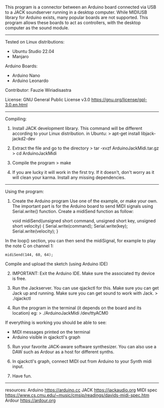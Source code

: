 This program is a connector between an Arduino board connected via USB to a JACK soundserver running in a desktop computer. 
While MIDIUSB library for Arduino exists, many popular boards are not supported. This program allows these boards to act as controllers, with the desktop computer as the sound module.

--------------------------------------

Tested on
Linux distributions:
- Ubuntu Studio 22.04
- Manjaro

Arduino Boards:
- Arduino Nano
- Arduino Leonardo

Contributor:
Fauzie Wiriadisastra

License: GNU General Public License v3.0
https://gnu.org/license/gpl-3.0.en.html

----------------------------------------

Compiling:
1. Install JACK development library. This command will be different according to your Linux distribution. 
in Ubuntu: 
	\> apt-get install libjack-jackd2-dev

2. Extract the file and go to the directory
	\> tar -xvzf ArduinoJackMidi.tar.gz
	\> cd ArduinoJackMidi

3. Compile the program
	\> make

4. If you are lucky it will work in the first try. If it doesn't, don't worry as it will clean your karma.
Install any missing dependencies.

-----------------------------------------

Using the program:
1. Create the Arduino program
Use one of the example, or make your own.
The important part is for the Arduino board to send MIDI signals using Serial.write() function.
Create a midiSend function as follow:

	void midiSend(unsigned short command, unsigned short key, unsigned short velocity) {
		Serial.write(command);
		Serial.write(key);
		Serial.write(velocity);
	}

In the loop() section, you can then send the midiSignal, for example to play the note C on channel 1:

	midiSend(144, 60, 64);

Compile and upload the sketch (using Arduino IDE)

2. IMPORTANT: Exit the Arduino IDE. Make sure the associated tty device is free.

3. Run the Jackserver. You can use qjackctl for this. Make sure you can get Jack up and running.
Make sure you can get sound to work with Jack.
	\> ./qjackctl

4. Run the program in the terminal (it depends on the board and its location)
eg: \> ./ArduinoJackMidi /dev/ttyACM0

If everything is working you should be able to see:
- MIDI messages printed on the terminal
- Arduino visible in qjackctl's graph

5. Run your favorite JACK-aware software synthesizer. You can also use a DAW such as Ardour as a host for different synths.

6. In qjackctl's graph, connect MIDI out from Arduino to your Synth midi input.

7. Have fun.

----------------------------------------
resources:
Arduino		https://arduino.cc
JACK		https://jackaudio.org
MIDI spec	https://www.cs.cmu.edu/~music/cmsip/readings/davids-midi-spec.htm
Ardour		https://ardour.org
